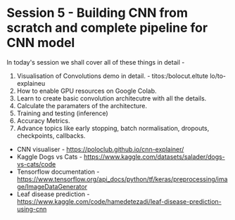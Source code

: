 # Session 5 - Building CNN from scratch and complete pipeline for CNN model

In today's session we shall cover all of these things in detail -
1. Visualisation of Convolutions demo in detail. - titos:/bolocut.eltute lo/to-explaineu
2. How to enable GPU resources on Google Colab.
3. Learn to create basic convolution architecutre with all the details.
4. Calculate the paramaters of the architecture.
5. Training and testing (inference)
6. Accuracy Metrics.
7. Advance topics like early stopping, batch normalisation, dropouts, checkpoints, callbacks.

- CNN visualiser - https://poloclub.github.io/cnn-explainer/
- Kaggle Dogs vs Cats - https://www.kaggle.com/datasets/salader/dogs-vs-cats/code
- Tensorflow documentation - https://www.tensorflow.org/api_docs/python/tf/keras/preprocessing/image/ImageDataGenerator
- Leaf disease prediction - https://www.kaggle.com/code/hamedetezadi/leaf-disease-prediction-using-cnn

